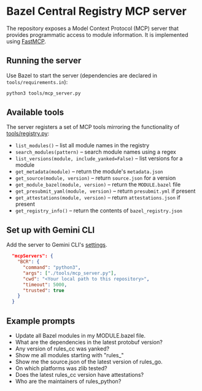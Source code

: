 # Bazel Central Registry MCP server

The repository exposes a Model Context Protocol (MCP) server that provides programmatic access to module information.
It is implemented using [FastMCP](https://gofastmcp.com/getting-started/quickstart).

## Running the server

Use Bazel to start the server (dependencies are declared in `tools/requirements.in`):

```bash
python3 tools/mcp_server.py
```

## Available tools

The server registers a set of MCP tools mirroring the functionality of [tools/registry.py](../tools/registry.py):

- `list_modules()` – list all module names in the registry
- `search_modules(pattern)` – search module names using a regex
- `list_versions(module, include_yanked=False)` – list versions for a module
- `get_metadata(module)` – return the module's `metadata.json`
- `get_source(module, version)` – return `source.json` for a version
- `get_module_bazel(module, version)` – return the `MODULE.bazel` file
- `get_presubmit_yaml(module, version)` – return `presubmit.yml` if present
- `get_attestations(module, version)` – return `attestations.json` if present
- `get_registry_info()` – return the contents of `bazel_registry.json`

## Set up with Gemini CLI

Add the server to Gemini CLI's [settings](https://github.com/google-gemini/gemini-cli/blob/main/docs/cli/configuration.md#settings-files).

```json
  "mcpServers": {
    "BCR": {
      "command": "python3",
      "args": ["./tools/mcp_server.py"],
      "cwd": "<Your local path to this repository>",
      "timeout": 5000,
      "trusted": true
    }
  }
```

## Example prompts

- Update all Bazel modules in my MODULE.bazel file.
- What are the dependencies in the latest protobuf version?
- Any version of rules_cc was yanked?
- Show me all modules starting with "rules_"
- Show me the source.json of the latest version of rules_go.
- On which platforms was zlib tested?
- Does the latest rules_cc version have attestations?
- Who are the maintainers of rules_python?
